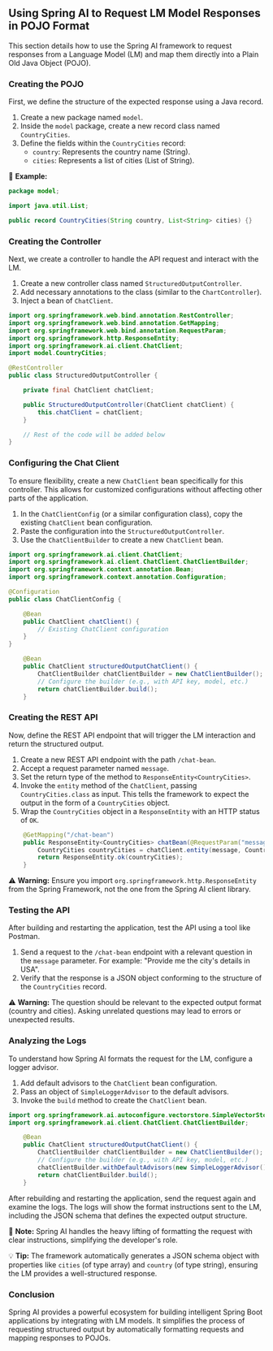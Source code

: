## Using Spring AI to Request LM Model Responses in POJO Format

This section details how to use the Spring AI framework to request responses from a Language Model (LM) and map them directly into a Plain Old Java Object (POJO).

### Creating the POJO

First, we define the structure of the expected response using a Java record.

1.  Create a new package named `model`.
2.  Inside the `model` package, create a new record class named `CountryCities`.
3.  Define the fields within the `CountryCities` record:
    *   `country`: Represents the country name (String).
    *   `cities`: Represents a list of cities (List of String).

📌 **Example:**

```java
package model;

import java.util.List;

public record CountryCities(String country, List<String> cities) {}
```

### Creating the Controller

Next, we create a controller to handle the API request and interact with the LM.

1.  Create a new controller class named `StructuredOutputController`.
2.  Add necessary annotations to the class (similar to the `ChartController`).
3.  Inject a bean of `ChatClient`.

```java
import org.springframework.web.bind.annotation.RestController;
import org.springframework.web.bind.annotation.GetMapping;
import org.springframework.web.bind.annotation.RequestParam;
import org.springframework.http.ResponseEntity;
import org.springframework.ai.client.ChatClient;
import model.CountryCities;

@RestController
public class StructuredOutputController {

    private final ChatClient chatClient;

    public StructuredOutputController(ChatClient chatClient) {
        this.chatClient = chatClient;
    }

    // Rest of the code will be added below
}
```

### Configuring the Chat Client

To ensure flexibility, create a new `ChatClient` bean specifically for this controller. This allows for customized configurations without affecting other parts of the application.

1.  In the `ChatClientConfig` (or a similar configuration class), copy the existing `ChatClient` bean configuration.
2.  Paste the configuration into the `StructuredOutputController`.
3.  Use the `ChatClientBuilder` to create a new `ChatClient` bean.

```java
import org.springframework.ai.client.ChatClient;
import org.springframework.ai.client.ChatClient.ChatClientBuilder;
import org.springframework.context.annotation.Bean;
import org.springframework.context.annotation.Configuration;

@Configuration
public class ChatClientConfig {

    @Bean
    public ChatClient chatClient() {
        // Existing ChatClient configuration
    }
}
```

```java
    @Bean
    public ChatClient structuredOutputChatClient() {
        ChatClientBuilder chatClientBuilder = new ChatClientBuilder();
        // Configure the builder (e.g., with API key, model, etc.)
        return chatClientBuilder.build();
    }
```

### Creating the REST API

Now, define the REST API endpoint that will trigger the LM interaction and return the structured output.

1.  Create a new REST API endpoint with the path `/chat-bean`.
2.  Accept a request parameter named `message`.
3.  Set the return type of the method to `ResponseEntity<CountryCities>`.
4.  Invoke the `entity` method of the `ChatClient`, passing `CountryCities.class` as input. This tells the framework to expect the output in the form of a `CountryCities` object.
5.  Wrap the `CountryCities` object in a `ResponseEntity` with an HTTP status of `OK`.

```java
    @GetMapping("/chat-bean")
    public ResponseEntity<CountryCities> chatBean(@RequestParam("message") String message) {
        CountryCities countryCities = chatClient.entity(message, CountryCities.class);
        return ResponseEntity.ok(countryCities);
    }
```

⚠️ **Warning:** Ensure you import `org.springframework.http.ResponseEntity` from the Spring Framework, not the one from the Spring AI client library.

### Testing the API

After building and restarting the application, test the API using a tool like Postman.

1.  Send a request to the `/chat-bean` endpoint with a relevant question in the `message` parameter. For example: "Provide me the city's details in USA".
2.  Verify that the response is a JSON object conforming to the structure of the `CountryCities` record.

⚠️ **Warning:** The question should be relevant to the expected output format (country and cities). Asking unrelated questions may lead to errors or unexpected results.

### Analyzing the Logs

To understand how Spring AI formats the request for the LM, configure a logger advisor.

1.  Add default advisors to the `ChatClient` bean configuration.
2.  Pass an object of `SimpleLoggerAdvisor` to the default advisors.
3.  Invoke the `build` method to create the `ChatClient` bean.

```java
import org.springframework.ai.autoconfigure.vectorstore.SimpleVectorStoreProperties.SimpleLoggerAdvisor;
import org.springframework.ai.client.ChatClient.ChatClientBuilder;

    @Bean
    public ChatClient structuredOutputChatClient() {
        ChatClientBuilder chatClientBuilder = new ChatClientBuilder();
        // Configure the builder (e.g., with API key, model, etc.)
        chatClientBuilder.withDefaultAdvisors(new SimpleLoggerAdvisor());
        return chatClientBuilder.build();
    }
```

After rebuilding and restarting the application, send the request again and examine the logs. The logs will show the format instructions sent to the LM, including the JSON schema that defines the expected output structure.

📝 **Note:** Spring AI handles the heavy lifting of formatting the request with clear instructions, simplifying the developer's role.

💡 **Tip:** The framework automatically generates a JSON schema object with properties like `cities` (of type array) and `country` (of type string), ensuring the LM provides a well-structured response.

### Conclusion

Spring AI provides a powerful ecosystem for building intelligent Spring Boot applications by integrating with LM models. It simplifies the process of requesting structured output by automatically formatting requests and mapping responses to POJOs.
